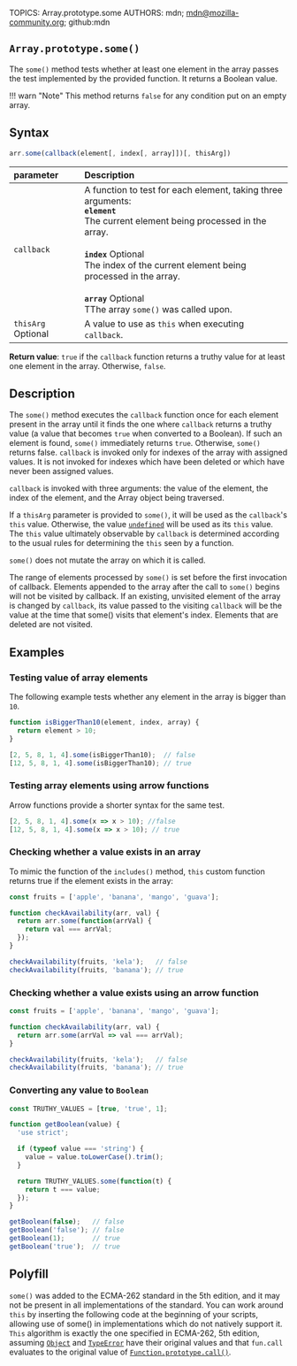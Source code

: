 TOPICS: Array.prototype.some
AUTHORS: mdn; mdn@mozilla-community.org; github:mdn

## `Array.prototype.some()`

The `some()` method tests whether at least one element in the array passes the test implemented by
the provided function. It returns a Boolean value.

!!! warn "Note"
    This method returns `false` for any condition put on an empty array.

## Syntax

```javascript
arr.some(callback(element[, index[, array]])[, thisArg])
```

| parameter | Description |
| :-- | :-- |
| `callback` | A function to test for each element, taking three arguments:<br>**`element`**<br>The current element being processed in the array.<br><br>**`index`** Optional<br>The index of the current element being processed in the array.<br><br>**`array`** Optional<br>TThe array `some()` was called upon.
| `thisArg` Optional | A value to use as `this` when executing `callback`. |

**Return value**: `true` if the `callback` function returns a truthy value for at least one element
in the array. Otherwise, `false`.

## Description

The `some()` method executes the `callback` function once for each element present in the array
until it finds the one where `callback` returns a truthy value (a value that becomes `true` when
converted to a Boolean). If such an element is found, `some()` immediately returns `true`. Otherwise,
`some()` returns false. `callback` is invoked only for indexes of the array with assigned values.
It is not invoked for indexes which have been deleted or which have never been assigned values.

`callback` is invoked with three arguments: the value of the element, the index of the element,
and the Array object being traversed.

If a `thisArg` parameter is provided to `some()`, it will be used as the `callback`'s `this` value.
Otherwise, the value [`undefined`](/en/webfrontend/undefined) will be used as its `this` value.
The `this` value ultimately observable by `callback` is determined according to the usual rules
for determining the `this` seen by a function.

`some()` does not mutate the array on which it is called.

The range of elements processed by `some()` is set before the first invocation of callback.
Elements appended to the array after the call to `some()` begins will not be visited by callback.
If an existing, unvisited element of the array is changed by `callback`, its value passed to the
visiting `callback` will be the value at the time that some() visits that element's index.
Elements that are deleted are not visited.

## Examples

### Testing value of array elements

The following example tests whether any element in the array is bigger than `10`.

```javascript
function isBiggerThan10(element, index, array) {
  return element > 10;
}

[2, 5, 8, 1, 4].some(isBiggerThan10);  // false
[12, 5, 8, 1, 4].some(isBiggerThan10); // true
```

### Testing array elements using arrow functions

Arrow functions provide a shorter syntax for the same test.

```javascript
[2, 5, 8, 1, 4].some(x => x > 10); //false
[12, 5, 8, 1, 4].some(x => x > 10); // true
```

### Checking whether a value exists in an array

To mimic the function of the `includes()` method, `this` custom function returns true if the element
exists in the array:

```javascript
const fruits = ['apple', 'banana', 'mango', 'guava'];

function checkAvailability(arr, val) {
  return arr.some(function(arrVal) {
    return val === arrVal;
  });
}

checkAvailability(fruits, 'kela');   // false
checkAvailability(fruits, 'banana'); // true
```

### Checking whether a value exists using an arrow function

```javascript
const fruits = ['apple', 'banana', 'mango', 'guava'];

function checkAvailability(arr, val) {
  return arr.some(arrVal => val === arrVal);
}

checkAvailability(fruits, 'kela');   // false
checkAvailability(fruits, 'banana'); // true
```

### Converting any value to `Boolean`

```javascript
const TRUTHY_VALUES = [true, 'true', 1];

function getBoolean(value) {
  'use strict';

  if (typeof value === 'string') {
    value = value.toLowerCase().trim();
  }

  return TRUTHY_VALUES.some(function(t) {
    return t === value;
  });
}

getBoolean(false);   // false
getBoolean('false'); // false
getBoolean(1);       // true
getBoolean('true');  // true
```

## Polyfill

`some()` was added to the ECMA-262 standard in the 5th edition, and it may not be present in all
implementations of the standard. You can work around `this` by inserting the following code at the
beginning of your scripts, allowing use of some() in implementations which do not natively support
it. `This` algorithm is exactly the one specified in ECMA-262, 5th edition, assuming [`Object`](/en/webfrontend/Object)
and [`TypeError`](/en/webfrontend/TypeError) have their original values and that `fun.call`
evaluates to the original value of [`Function.prototype.call()`](/en/webfrontend/Function.prototype.call).
